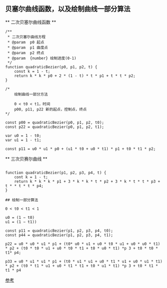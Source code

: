 ## 贝塞尔曲线函数，以及绘制曲线一部分算法

** 二次贝塞尔曲线函数 **
```
/**
 * 二次贝塞尔曲线方程
 * @param  p0 起点
 * @param  p1 曲度点
 * @param  p2 终点
 * @param  {number} 绘制进度(0-1)
 */
function quadraticBezier(p0, p1, p2, t) {
    const k = 1 - t;
    return k * k * p0 + 2 * (1 - t) * t * p1 + t * t * p2; 
}

/*
    绘制曲线一部分方法

    0 < t0 < t1，时间
    p00, p11, p22 新的起点，控制点，终点
*/

const p00 = quadraticBezier(p0, p1, p2, t0);
const p22 = quadraticBezier(p0, p1, p2, t1); 

var u0 = 1 - t0;
var u1 = 1 - t1;

const p11 = u0 * u1 * p0 + (u1 * t0 + u0 * t1) * p1 + t0 * t1 * p2;
```

** 三次贝赛尔曲线 **

```

function quadraticBezier(p1, p2, p3, p4, t) {
    cont k = 1 - t;
    return k * k * k * p1 + 3 * k * k * t * p2 + 3 * k * t * t * p3 + t * * t * t * p4;
}

## 绘制一部分算法

0 < t0 < t1 < 1

u0 = (1 − t0)
u1 = (1 − t1))

const p11 = quadraticBezier(p1, p2, p3, p4, t0);
const p44 = quadraticBezier(p1, p2, p3, p4, t1);

p22 = u0 * u0 * u1 * p1 + (t0* u0 * u1 + u0 * t0 * u1 + u0 * u0 * t1) * p2 + (t0 * t0 * u1 + u0 * t0 * t1 + t0 * u0 * t1) *p 3 + t0 * t0 * t1* p4;

p33 = u0 * u1 * u1 * p1 + (t0 * u1 * u1 + u0 * t1 * u1 + u0 * u1 * t1) * p2 + (t0 * t1 * u1 + u0 * t1 * t1 + t0 * u1 * t1) *p 3 + t0 * t1 * t1 * p4

```

[参考](https://stackoverflow.com/questions/878862/drawing-part-of-a-b%C3%A9zier-curve-by-reusing-a-basic-b%C3%A9zier-curve-function)